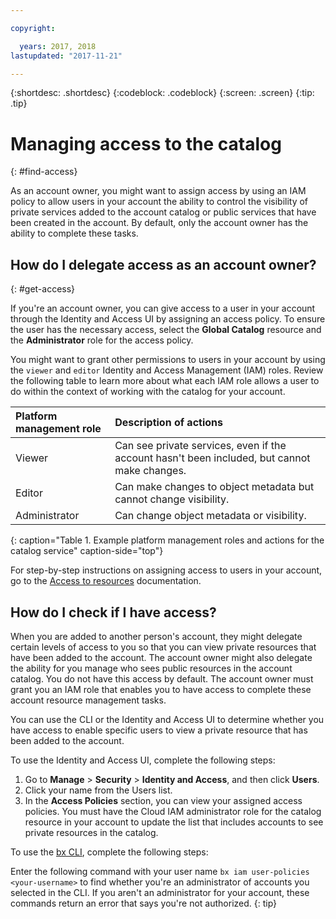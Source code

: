 ```yaml
---

copyright:

  years: 2017, 2018
lastupdated: "2017-11-21"

---
```


{:shortdesc: .shortdesc}
{:codeblock: .codeblock}
{:screen: .screen}
{:tip: .tip}

# Managing access to the catalog
{: #find-access}

As an account owner, you might want to assign access by using an IAM policy to allow users in your account the ability to control the visibility of private services added to the account catalog or public services that have been created in the account. By default, only the account owner has the ability to complete these tasks.

## How do I delegate access as an account owner?
{: #get-access}

If you're an account owner, you can give access to a user in your account through the Identity and Access UI by assigning an access policy. To ensure the user has the necessary access, select the **Global Catalog** resource and the **Administrator** role for the access policy.

You might want to grant other permissions to users in your account by using the `viewer` and `editor` Identity and Access Management (IAM) roles. Review the following table to learn more about what each IAM role allows a user to do within the context of working with the catalog for your account.

| Platform management role | Description of actions |
|:-----------------|:-----------------|
| Viewer | Can see private services, even if the account hasn't been included, but cannot make changes. |
| Editor | Can make changes to object metadata but cannot change visibility. |
| Administrator | Can change object metadata or visibility.  |
{: caption="Table 1. Example platform management roles and actions for the catalog service" caption-side="top"}

For step-by-step instructions on assigning access to users in your account, go to the [Access to resources](/docs/iam/mngiam.html#iammanidaccser#resourceaccess) documentation.


## How do I check if I have access?

When you are added to another person's account, they might delegate certain levels of access to you so that you can view private resources that have been added to the account. The account owner might also delegate the ability for you manage who sees public resources in the account catalog. You do not have this access by default. The account owner must grant you an IAM role that enables you to have access to complete these account resource management tasks.

You can use the CLI or the Identity and Access UI to determine whether you have access to enable specific users to view a private resource that has been added to the account.

To use the Identity and Access UI, complete the following steps:

1. Go to **Manage** > **Security** > **Identity and Access**, and then click **Users**.
2. Click your name from the Users list.
3. In the **Access Policies** section, you can view your assigned access policies. You must have the Cloud IAM administrator role for the catalog resource in your account to update the list that includes accounts to see private resources in the catalog.

To use the [bx CLI](/docs/cli/reference/bluemix_cli/bx_cli.html#bx_commands_iam), complete the following steps:

Enter the following command with your user name `bx iam user-policies <your-username>` to find whether you're an administrator of accounts you selected in the CLI. If you aren't an administrator for your account, these commands return an error that says you're not authorized.
{: tip}
